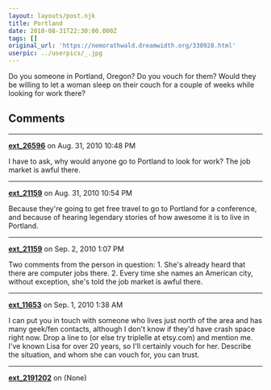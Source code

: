 ```yaml
---
layout: layouts/post.njk
title: Portland
date: 2010-08-31T22:30:00.000Z
tags: []
original_url: 'https://nemorathwald.dreamwidth.org/330928.html'
userpic: ../userpics/_.jpg
---
```

Do you someone in Portland, Oregon? Do you vouch for them? Would they be willing to let a woman sleep on their couch for a couple of weeks while looking for work there?

## Comments

---

**[ext_26596](https://www.dreamwidth.org/users/ext_26596)** on Aug. 31, 2010 10:48 PM

I have to ask, why would anyone go to Portland to look for work? The job market is awful there.

---

**[ext_21159](https://www.dreamwidth.org/users/ext_21159)** on Aug. 31, 2010 10:54 PM

Because they're going to get free travel to go to Portland for a conference, and because of hearing legendary stories of how awesome it is to live in Portland.

---

**[ext_21159](https://www.dreamwidth.org/users/ext_21159)** on Sep. 2, 2010 1:07 PM

Two comments from the person in question: 1. She's already heard that there are computer jobs there. 2. Every time she names an American city, without exception, she's told the job market is awful there.

---

**[ext_11653](https://www.dreamwidth.org/users/ext_11653)** on Sep. 1, 2010 1:38 AM

I can put you in touch with someone who lives just north of the area and has many geek/fen contacts, although I don't know if they'd have crash space right now. Drop a line to (or else try triplelle at etsy.com) and mention me. I've known Lisa for over 20 years, so I'll certainly vouch for her. Describe the situation, and whom she can vouch for, you can trust.

---

**[ext_2191202](https://www.dreamwidth.org/users/ext_2191202)** on (None)

